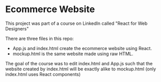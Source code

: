 # Ecommerce Website

This project was part of a course on LinkedIn called "React for Web Designers"

There are three files in this repo:

- App.js and index.html create the ecommerce website using React.
- mockup.html is the same website made using raw HTML.

The goal of the course was to edit index.html and App.js such that
the website created by index.html will be exactly alike to mockup.html (only index.html uses React components) 
